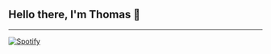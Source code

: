 ## Hello there, I'm Thomas 👋

---

[![Spotify](https://thomasplevy.vercel.app/api/spotify)](https://open.spotify.com/user/thomasplevy)